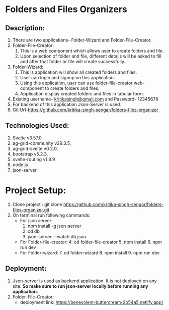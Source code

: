 # Folders and Files Organizers

## Description:
1. There are two applications- Folder-Wizard and Folder-File-Creator.
2. Folder-File-Creator:
   1. This is a web component which allows user to create folders and file.
   2. Upon selection of folder and file, different details will be asked to fill and after that folder or file will create successfully.
3. Folder-Wizard:
   1. This is application will show all created folders and files.
   2. User can login and signup on this application.
   3. Using this application, user can use folder-file-creator web-component to create folders and files.
   4. Application display created folders and files in tabular form.
4. Existing username- kritikasingh@gmail.com and Password- 12345678
5. For backend of this application Json-Server is used.
6. Git Url-https://github.com/kritika-singh-sengar/folders-files-organizer

## Technologies Used:
1. Svelte v3.57.0
2. ag-grid-community v29.3.5,
3. ag-grid-svelte v0.2.0,
4. bootstrap v5.2.3,
5. svelte-routing v1.8.9
6. node.js
7. json-server

# Project Setup:
1. Clone project : git clone https://github.com/kritika-singh-sengar/folders-files-organizer.git
2. On terminal run following commands:
   - For json server:
      1. npm install -g json-server
      2. cd db
      3. json-server --watch db.json
   - For Folder-file-creator:
      4. cd folder-file-creator
      5. npm install
      6. npm run dev
   - For Folder-wizard:
      7. cd folder-wizard
      8. npm install
      9. npm run dev

## Deployment:
1. Json-server is used as backend application. It is not deployed on any site. 
**So make sure to run json-server locally before running any application.**
2. Folder-File-Creator: 
   - deployment link: https://benevolent-buttercream-2b54a5.netlify.app/